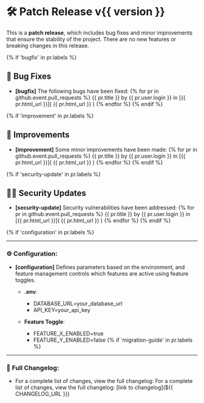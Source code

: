 # 🛠️ Patch Release v{{ version }}

This is a **patch release**, which includes bug fixes and minor improvements that ensure the stability of the project. There are no new features or breaking changes in this release.

{% if 'bugfix' in pr.labels %}
  ## 🐛 Bug Fixes
  - **[bugfix]** The following bugs have been fixed:
  {% for pr in github.event.pull_requests %}
    {{ pr.title }} by {{ pr.user.login }} in [{{ pr.html_url }}]( {{ pr.html_url }} )
  {% endfor %}
{% endif %}

{% if 'improvement' in pr.labels %}
  ## 🔧 Improvements
  - **[improvement]** Some minor improvements have been made:
  {% for pr in github.event.pull_requests %}
    {{ pr.title }} by {{ pr.user.login }} in [{{ pr.html_url }}]( {{ pr.html_url }} )
  {% endfor %}
{% endif %}

{% if 'security-update' in pr.labels %}
  ## 🧑‍⚖️ Security Updates
  - **[security-update]** Security vulnerabilities have been addressed:
  {% for pr in github.event.pull_requests %}
    {{ pr.title }} by {{ pr.user.login }} in [{{ pr.html_url }}]( {{ pr.html_url }} )
  {% endfor %}
{% endif %}

{% if 'configuration' in pr.labels %}

--- 

### ⚙️ Configuration:
- **[configuration]** Defines parameters based on the environment, and feature management controls which features are active using feature toggles.
  - **.env**: 
    - DATABASE_URL=your_database_url
    - API_KEY=your_api_key

  - **Feature Toggle**: 
    - FEATURE_X_ENABLED=true
    - FEATURE_Y_ENABLED=false
{% if 'migration-guide' in pr.labels %}

---

### 📝 Full Changelog:
- For a complete list of changes, view the full changelog: For a complete list of changes, view the full changelog: [link to changelog](${{ CHANGELOG_URL }})
